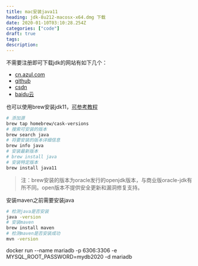 ```yaml
---
title: mac安装java11
heading: jdk-8u212-macosx-x64.dmg 下载
date: 2020-01-10T03:10:28.254Z
categories: ["code"]
draft: true
tags: 
description: 
---
```


不需要注册即可下载jdk的网站有如下几个：
- [cn.azul.com](https://cn.azul.com/downloads/zulu-community/?&architecture=x86-64-bit&package=jdk#)
- [github](https://github.com/frekele/oracle-java/releases)
- [csdn](https://download.csdn.net/download/tan3739/11143317)
- [baidu云](https://blog.csdn.net/weixin_40990991/article/details/99831728)


也可以使用brew安装jdk11，[可参考教程](https://stackoverflow.com/questions/52524112/how-do-i-install-java-on-mac-osx-allowing-version-switching/52524114?r=SearchResults#52524114)
```bash
# 添加源
brew tap homebrew/cask-versions
# 搜索可安装的版本
brew search java  
# 将要安装的版本详细信息
brew info java
# 安装最新版本
# brew install java
# 安装特定版本
brew install java11
```

> 注：brew安装的版本为oracle发行的openjdk版本，与商业版oracle-jdk有所不同。open版本不提供安全更新和漏洞修复支持。

安装maven之前需要安装java

```bash
# 检测java是否安装
java -version
# 安装maven
brew install maven
# 检测maven是否安装成功
mvn -version
```



docker run --name mariadb -p 6306:3306 -e MYSQL_ROOT_PASSWORD=mydb2020 -d  mariadb


